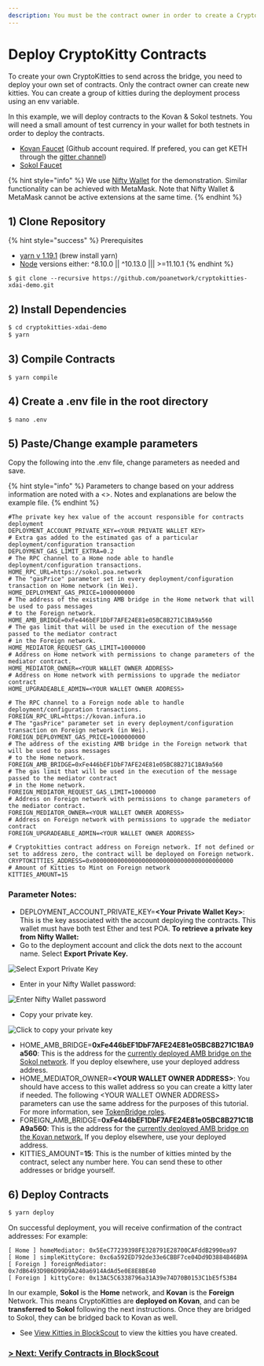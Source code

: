 ```yaml
---
description: You must be the contract owner in order to create a CryptoKitty
---
```


# Deploy CryptoKitty Contracts

To create your own CryptoKitties to send across the bridge, you need to deploy your own set of contracts. Only the contract owner can create new kitties. You can create a group of kitties during the deployment process using an env variable.

In this example, we will deploy contracts to the Kovan & Sokol testnets. You will need a small amount of test currency in your wallet for both testnets in order to deploy the contracts.

* [Kovan Faucet](https://faucet.kovan.network/) \(Github account required. If prefered, you can get KETH through the [gitter channel](https://gitter.im/kovan-testnet/faucet)\)
* [Sokol Faucet](https://faucet-sokol.herokuapp.com/)

{% hint style="info" %}
We use [Nifty Wallet](https://chrome.google.com/webstore/detail/nifty-wallet/jbdaocneiiinmjbjlgalhcelgbejmnid?hl=en) for the demonstration. Similar functionality can be achieved with MetaMask. Note that Nifty Wallet & MetaMask cannot be active extensions at the same time.
{% endhint %}

## **1\) Clone Repository**

{% hint style="success" %}
Prerequisites

* [yarn v 1.19.1](https://yarnpkg.com/lang/en/docs/install/#mac-stable) \(brew install yarn\)
* [Node](https://nodejs.org/en/download/) versions either: ^8.10.0 \|\| ^10.13.0 \|\|\| &gt;=11.10.1
{% endhint %}

```text
$ git clone --recursive https://github.com/poanetwork/cryptokitties-xdai-demo.git
```

## 2\) Install Dependencies

```bash
$ cd cryptokitties-xdai-demo
$ yarn
```

## 3\) Compile Contracts

```text
$ yarn compile
```

## 4\) Create a .env file in the root directory 

```text
$ nano .env
```

## 5\) Paste/Change example parameters

Copy the following into the .env file,  change parameters as needed and save.

{% hint style="info" %}
Parameters to change based on your address information are noted with a &lt;&gt;. Notes and explanations are below the example file.
{% endhint %}

```text
#The private key hex value of the account responsible for contracts deployment
DEPLOYMENT_ACCOUNT_PRIVATE_KEY=<YOUR PRIVATE WALLET KEY>
# Extra gas added to the estimated gas of a particular deployment/configuration transaction
DEPLOYMENT_GAS_LIMIT_EXTRA=0.2
# The RPC channel to a Home node able to handle deployment/configuration transactions.
HOME_RPC_URL=https://sokol.poa.network
# The "gasPrice" parameter set in every deployment/configuration transaction on Home network (in Wei).
HOME_DEPLOYMENT_GAS_PRICE=1000000000
# The address of the existing AMB bridge in the Home network that will be used to pass messages
# to the Foreign network.
HOME_AMB_BRIDGE=0xFe446bEF1DbF7AFE24E81e05BC8B271C1BA9a560
# The gas limit that will be used in the execution of the message passed to the mediator contract
# in the Foreign network.
HOME_MEDIATOR_REQUEST_GAS_LIMIT=1000000
# Address on Home network with permissions to change parameters of the mediator contract.
HOME_MEDIATOR_OWNER=<YOUR WALLET OWNER ADDRESS>
# Address on Home network with permissions to upgrade the mediator contract
HOME_UPGRADEABLE_ADMIN=<YOUR WALLET OWNER ADDRESS>

# The RPC channel to a Foreign node able to handle deployment/configuration transactions.
FOREIGN_RPC_URL=https://kovan.infura.io
# The "gasPrice" parameter set in every deployment/configuration transaction on Foreign network (in Wei).
FOREIGN_DEPLOYMENT_GAS_PRICE=1000000000
# The address of the existing AMB bridge in the Foreign network that will be used to pass messages
# to the Home network.
FOREIGN_AMB_BRIDGE=0xFe446bEF1DbF7AFE24E81e05BC8B271C1BA9a560
# The gas limit that will be used in the execution of the message passed to the mediator contract
# in the Home network.
FOREIGN_MEDIATOR_REQUEST_GAS_LIMIT=1000000
# Address on Foreign network with permissions to change parameters of the mediator contract.
FOREIGN_MEDIATOR_OWNER=<YOUR WALLET OWNER ADDRESS>
# Address on Foreign network with permissions to upgrade the mediator contract
FOREIGN_UPGRADEABLE_ADMIN=<YOUR WALLET OWNER ADDRESS>

# Cryptokitties contract address on Foreign network. If not defined or set to address zero, the contract will be deployed on Foreign network.
CRYPTOKITTIES_ADDRESS=0x0000000000000000000000000000000000000000
# Amount of Kitties to Mint on Foreign network
KITTIES_AMOUNT=15

```

### Parameter Notes:

* DEPLOYMENT\_ACCOUNT\_PRIVATE\_KEY=**&lt;Your Private Wallet Key&gt;**: This is the key associated with the account deploying the contracts. This wallet must have both test Ether and test POA. **To retrieve a private key from Nifty Wallet:** 
* Go to the deployment account and click the dots next to the account name. Select **Export Private Key.**

![Select Export Private Key](../../.gitbook/assets/export_1.png)

* Enter in your Nifty Wallet password:

![Enter Nifty Wallet password](../../.gitbook/assets/export_2.png)

* Copy your private key.

![Click to copy your private key](../../.gitbook/assets/export_3.png)

* HOME\_AMB\_BRIDGE=**0xFe446bEF1DbF7AFE24E81e05BC8B271C1BA9a560**: This is the address for the [currently deployed AMB bridge on the Sokol network](https://blockscout.com/poa/sokol/address/0xfe446bef1dbf7afe24e81e05bc8b271c1ba9a560/contracts). If you deploy elsewhere, use your deployed address address. 
* HOME\_MEDIATOR\_OWNER=**&lt;YOUR WALLET OWNER ADDRESS&gt;**: You should have access to this wallet address so you can create a kitty later if needed. The following &lt;YOUR WALLET OWNER ADDRESS&gt; parameters can use the same address for the purposes of this tutorial.  For more information, see [TokenBridge roles](../../bridge-fundamentals/tokenbridge-roles.md). 
* FOREIGN\_AMB\_BRIDGE=**0xFe446bEF1DbF7AFE24E81e05BC8B271C1BA9a560**:  This is the address for the [currently deployed AMB bridge on the Kovan network.](https://blockscout.com/eth/kovan/address/0xfe446bef1dbf7afe24e81e05bc8b271c1ba9a560/contracts) If you deploy elsewhere, use your deployed address. 
* KITTIES\_AMOUNT=**15**: This is the number of kitties minted by the contract, select any number here. You can send these to other addresses or bridge yourself.

## 6\) Deploy Contracts

```bash
$ yarn deploy
```

On successful deployment, you will receive confirmation of the contract addresses: For example:

```text
[ Home ] homeMediator: 0x5EeC77239398FE328791E28700CAFddB2990ea97
[ Home ] simpleKittyCore: 0xc6a592ED792de33e6CBBF7ce04Dd9D3884B46B9A
[ Foreign ] foreignMediator: 0x7dB6493D9B6D99D9A240a6914AdAd5e0E8E8BE40
[ Foreign ] kittyCore: 0x13AC5C6338796a31A39e74D70B0153C1bE5f53B4
```

In our example, **Sokol** is the **Home** network, and **Kovan** is the **Foreign** Network. This means CryptoKitties are **deployed on Kovan**, and can be **transferred to Sokol** following the next instructions. Once they are bridged to Sokol, they can be bridged back to Kovan as well. 

* See [View Kitties in BlockScout](view-in-blockscout.md) to view the kitties you have created.

### [&gt; Next: Verify Contracts in BlockScout](verify-contracts-in-blockscout.md)







###  

